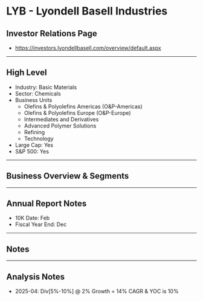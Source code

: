 # LYB - Lyondell Basell Industries

## Investor Relations Page
- https://investors.lyondellbasell.com/overview/default.aspx

---

## High Level 

- Industry: Basic Materials
- Sector: Chemicals
- Business Units
  - Olefins & Polyolefins Americas (O&P-Americas)
  - Olefins & Polyolefins Europe (O&P-Europe)
  - Intermediates and Derivatives
  - Advanced Polymer Solutions
  - Refining
  - Technology
- Large Cap: Yes
- S&P 500: Yes

---

## Business Overview & Segments 

---

## Annual Report Notes
- 10K Date:  Feb 
- Fiscal Year End:  Dec


---

## Notes

---

## Analysis Notes
- 2025-04: Div[5%-10%] @ 2% Growth = 14% CAGR & YOC is 10% 
